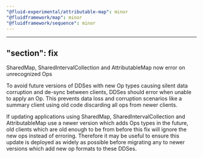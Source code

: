 ```yaml
---
"@fluid-experimental/attributable-map": minor
"@fluidframework/map": minor
"@fluidframework/sequence": minor
---
```

---
"section": fix
---

SharedMap, SharedIntervalCollection and AttributableMap now error on unrecognized Ops

To avoid future versions of DDSes with new Op types causing silent data corruption and de-sync between clients,
DDSes should error when unable to apply an Op.
This prevents data loss and corruption scenarios like a summary client using old code discarding all ops from newer clients.

If updating applications using SharedMap, SharedIntervalCollection and AttributableMap use a newer version which adds Ops types in the future,
old clients which are old enough to be from before this fix will ignore the new ops instead of erroring.
Therefore it may be useful to ensure this update is deployed as widely as possible before migrating any to newer versions which add new op formats to these DDSes.
